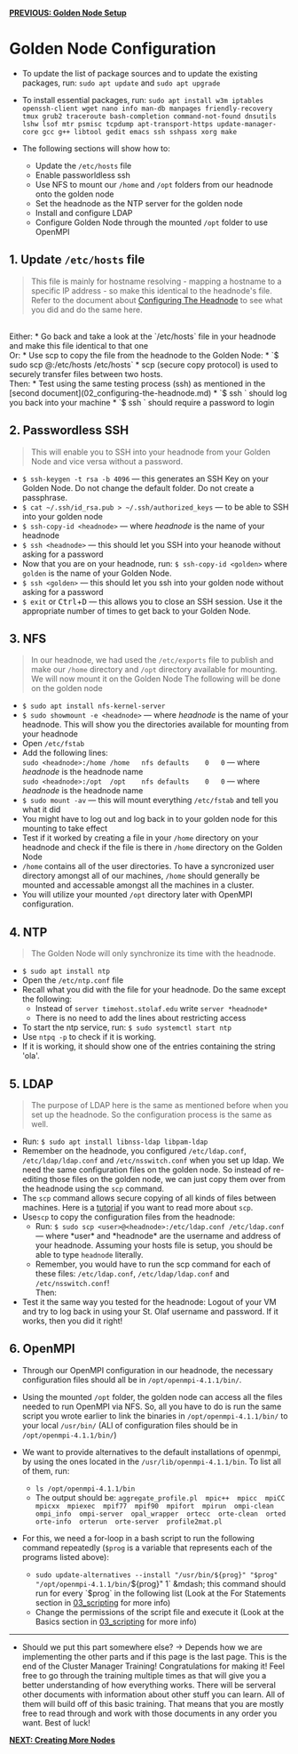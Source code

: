 [**PREVIOUS: Golden Node Setup**](05_golden-node-setup.md)

# Golden Node Configuration

* To update the list of package sources and to update the existing packages, run: `sudo apt update` and `sudo apt upgrade`
* To install essential packages, run: `sudo apt install w3m iptables openssh-client wget nano info man-db manpages friendly-recovery tmux grub2 traceroute bash-completion command-not-found dnsutils lshw lsof mtr psmisc tcpdump apt-transport-https update-manager-core gcc g++ libtool gedit emacs ssh sshpass xorg make`

* The following sections will show how to:
  * Update the `/etc/hosts` file 
  * Enable passworldless ssh
  * Use NFS to mount our `/home` and `/opt` folders from our headnode onto the golden node
  * Set the headnode as the NTP server for the golden node
  * Install and configure LDAP
  * Configure Golden Node through the mounted `/opt` folder to use OpenMPI

## 1. Update `/etc/hosts` file

> This file is mainly for hostname resolving - mapping a hostname to a specific IP address - so make this identical to the headnode's file.
> Refer to the document about [Configuring The Headnode](02_configuring-the-headnode.md) to see what you did and do the same here.
>
<br/>
Either:
* Go back and take a look at the `/etc/hosts` file in your headnode and make this file identical to that one
<br/>
Or:
*  Use scp to copy the file from the headnode to the Golden Node:
* `$ sudo scp <user>@<headnode address>:/etc/hosts /etc/hosts`
* scp (secure copy protocol) is used to securely transfer files between two hosts.
<br/>
Then:
* Test using the same testing process (ssh) as mentioned in the [second document](02_configuring-the-headnode.md)
  * `$ ssh <localhost>` should log you back into your machine
  * `$ ssh <headnode>` should require a password to login

## 2. Passwordless SSH

> This will enable you to SSH into your headnode from your Golden Node and vice versa without a password.

* `$ ssh-keygen -t rsa -b 4096` &mdash; this generates an SSH Key on your Golden Node.
Do not change the default folder.
Do not create a passphrase.
* `$ cat ~/.ssh/id_rsa.pub > ~/.ssh/authorized_keys` &mdash; to be able to SSH into your golden node
* `$ ssh-copy-id <headnode>` &mdash; where *headnode* is the name of your headnode
* `$ ssh <headnode>` &mdash; this should let you SSH into your heanode without asking for a password
* Now that you are on your headnode, run: `$ ssh-copy-id <golden>` where `golden` is the name of your Golden Node.
* `$ ssh <golden>` &mdash; this should let you ssh into your golden node without asking for a password
* `$ exit` or <kbd>Ctrl</kbd>+<kbd>D</kbd> &mdash; this allows you to close an SSH session.
Use it the appropriate number of times to get back to your Golden Node.

## 3. NFS

> In our headnode, we had used the `/etc/exports` file to publish and make our `/home` directory and `/opt` directory available for mounting. We will now mount it on the Golden Node
The following will be done on the golden node
* `$ sudo apt install nfs-kernel-server`
* `$ sudo showmount -e <headnode>` &mdash; where *headnode* is the name of your headnode.
This will show you the directories available for mounting from your headnode
* Open `/etc/fstab`
* Add the following lines:
<br/>`sudo <headnode>:/home	/home	nfs	defaults	0	0` &mdash; where *headnode* is the headnode name
<br/>`sudo <headnode>:/opt	/opt	nfs	defaults	0	0` &mdash; where *headnode* is the headnode name
* `$ sudo mount -av` &mdash; this will mount everything `/etc/fstab` and tell you what it did
* You might have to log out and log back in to your golden node for this mounting to take effect
* Test if it worked by creating a file in your `/home` directory on your headnode and check if the file is there in `/home` directory on the Golden Node
* `/home` contains all of the user directories. To have a syncronized user directory amongst all of our machines, `/home` should generally be mounted and accessable amongst all the machines in a cluster.
* You will utilize your mounted `/opt` directory later with OpenMPI configuration.

## 4. NTP

> The Golden Node will only synchronize its time with the headnode.

* `$ sudo apt install ntp`
* Open the `/etc/ntp.conf` file
* Recall what you did with the file for your headnode.
Do the same except the following:
  * Instead of `server timehost.stolaf.edu` write `server *headnode*`
  * There is no need to add the lines about restricting access
* To start the ntp service, run: `$ sudo systemctl start ntp`
* Use `ntpq -p` to check if it is working.
* If it is working, it should show one of the entries containing the string 'ola'.

## 5. LDAP

> The purpose of LDAP here is the same as mentioned before  when you set up the headnode.
> So the configuration process is the same as well.

* Run: `$ sudo apt install libnss-ldap libpam-ldap`
* Remember on the headnode, you configured `/etc/ldap.conf`, `/etc/ldap/ldap.conf` and `/etc/nsswitch.conf` when you set up ldap. We need the same configuration files on the golden node. So instead of re-editing those files on the golden node, we can just copy them over from the headnode using the `scp` command. 
* The `scp` command allows secure copying of all kinds of files between machines. Here is a [tutorial](https://linuxize.com/post/how-to-use-scp-command-to-securely-transfer-files/) if you want to read more about `scp`.
* Use`scp` to copy the configuration files from the headnode:
  * Run: `$ sudo scp <user>@<headnode>:/etc/ldap.conf /etc/ldap.conf`&mdash; where \*user\* and \*headnode\* are the username and address of your headnode. Assuming your hosts file is setup, you should be able to type `headnode` literally. 
  * Remember, you would have to run the scp command for each of these files: `/etc/ldap.conf`, `/etc/ldap/ldap.conf` and `/etc/nsswitch.conf`!
<br/>Then:
* Test it the same way you tested for the headnode: 
Logout of your VM and try to log back in using your St. Olaf username and password.
If it works, then you did it right!

## 6. OpenMPI
* Through our OpenMPI configuration in our headnode, the necessary configuration files should all be in `/opt/openmpi-4.1.1/bin/`.

* Using the mounted `/opt` folder, the golden node can access all the files needed to run OpenMPI via NFS. So, all you have to do is run the same script you wrote earlier to link the binaries in `/opt/openmpi-4.1.1/bin/` to your local `/usr/bin/` (ALl of configuration files should be in `/opt/openmpi-4.1.1/bin/`)

* We want to provide alternatives to the default installations of openmpi, by using the ones located in the `/usr/lib/openmpi-4.1.1/bin`. To list all of them, run:
  * `ls /opt/openmpi-4.1.1/bin`
  * The output should be: `aggregate_profile.pl  mpic++  mpicc  mpiCC  mpicxx  mpiexec  mpif77  mpif90  mpifort  mpirun  ompi-clean  ompi_info  ompi-server  opal_wrapper  ortecc  orte-clean  orted  orte-info  orterun  orte-server  profile2mat.pl`
* For this, we need a for-loop in a bash script to run the following command repeatedly (`$prog` is a variable that represents each of the programs listed above): 
  * `sudo update-alternatives --install "/usr/bin/${prog}" "$prog" "/opt/openmpi-4.1.1/bin/`${prog}" 1` &mdash; this command should run for every `$prog` in the following list (Look at the For Statements section in [03_scripting](03_scripting.md) for more info)
  * Change the permissions of the script file and execute it (Look at the Basics section in [03_scripting](03_scripting.md) for more info)

***
* Should we put this part somewhere else? -> Depends how we are implementing the other parts and if this page is the last page.
This is the end of the Cluster Manager Training!
Congratulations for making it!
Feel free to go through the training multiple times as that will give you a better understanding of how everything works.
There will be serveral other documents with information about other stuff you can learn.
All of them will build off of this basic training.
That means that you are mostly free to read through and work with those documents in any order you want.
Best of luck!  
  

[**NEXT: Creating More Nodes**](07_creating-more-nodes.md)
